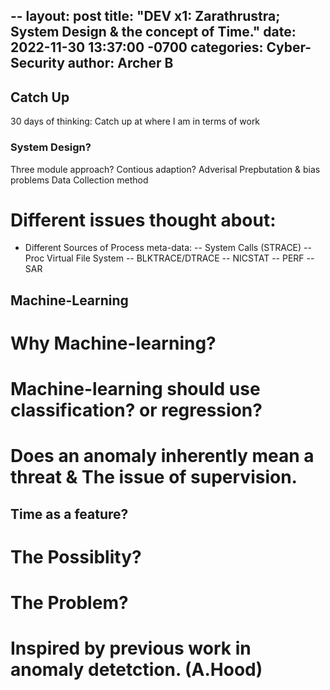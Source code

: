 --
layout: post
title:  "DEV x1: Zarathrustra; 
System Design & the concept of Time."
date:   2022-11-30 13:37:00 -0700
categories: Cyber-Security
author: Archer B
---
## Catch Up
30 days of thinking:
Catch up at where I am in terms of work

### System Design?
Three module approach?
Contious adaption?
Adverisal Prepbutation & bias problems
Data Collection method

# Different issues thought about:
- Different Sources of Process meta-data:
-- System Calls (STRACE)
-- Proc Virtual File System
-- BLKTRACE/DTRACE
-- NICSTAT 
-- PERF
-- SAR
## Machine-Learning

# Why Machine-learning? 
# Machine-learning should use classification? or regression? 
# Does an anomaly inherently mean a threat & The issue of supervision.


## Time as a feature?
# The Possiblity?
# The Problem?
# Inspired by previous work in anomaly detetction. (A.Hood)
